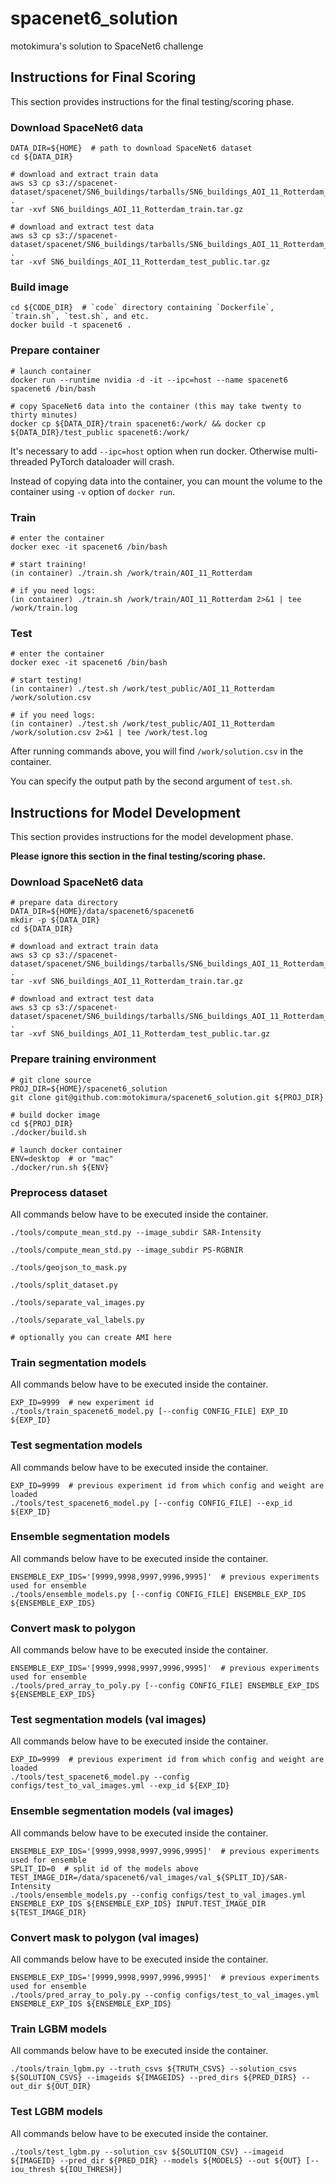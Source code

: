 # spacenet6_solution
motokimura's solution to SpaceNet6 challenge

## Instructions for Final Scoring

This section provides instructions for the final testing/scoring phase.

### Download SpaceNet6 data

```
DATA_DIR=${HOME}  # path to download SpaceNet6 dataset
cd ${DATA_DIR}

# download and extract train data
aws s3 cp s3://spacenet-dataset/spacenet/SN6_buildings/tarballs/SN6_buildings_AOI_11_Rotterdam_train.tar.gz .
tar -xvf SN6_buildings_AOI_11_Rotterdam_train.tar.gz

# download and extract test data
aws s3 cp s3://spacenet-dataset/spacenet/SN6_buildings/tarballs/SN6_buildings_AOI_11_Rotterdam_test_public.tar.gz .
tar -xvf SN6_buildings_AOI_11_Rotterdam_test_public.tar.gz
```

### Build image

```
cd ${CODE_DIR}  # `code` directory containing `Dockerfile`, `train.sh`, `test.sh`, and etc. 
docker build -t spacenet6 .
```

### Prepare container

```
# launch container
docker run --runtime nvidia -d -it --ipc=host --name spacenet6 spacenet6 /bin/bash

# copy SpaceNet6 data into the container (this may take twenty to thirty minutes)
docker cp ${DATA_DIR}/train spacenet6:/work/ && docker cp ${DATA_DIR}/test_public spacenet6:/work/
```

It's necessary to add `--ipc=host` option when run docker. 
Otherwise multi-threaded PyTorch dataloader will crash.

Instead of copying data into the container, 
you can mount the volume to the container using `-v` option of `docker run`.

### Train

```
# enter the container
docker exec -it spacenet6 /bin/bash

# start training!
(in container) ./train.sh /work/train/AOI_11_Rotterdam

# if you need logs:
(in container) ./train.sh /work/train/AOI_11_Rotterdam 2>&1 | tee /work/train.log
```

### Test

```
# enter the container
docker exec -it spacenet6 /bin/bash

# start testing!
(in container) ./test.sh /work/test_public/AOI_11_Rotterdam /work/solution.csv

# if you need logs:
(in container) ./test.sh /work/test_public/AOI_11_Rotterdam /work/solution.csv 2>&1 | tee /work/test.log
```

After running commands above, you will find `/work/solution.csv` in the container.

You can specify the output path by the second argument of `test.sh`.

## Instructions for Model Development

This section provides instructions for the model development phase.

**Please ignore this section in the final testing/scoring phase.**

### Download SpaceNet6 data

```
# prepare data directory
DATA_DIR=${HOME}/data/spacenet6/spacenet6
mkdir -p ${DATA_DIR}
cd ${DATA_DIR}

# download and extract train data
aws s3 cp s3://spacenet-dataset/spacenet/SN6_buildings/tarballs/SN6_buildings_AOI_11_Rotterdam_train.tar.gz .
tar -xvf SN6_buildings_AOI_11_Rotterdam_train.tar.gz

# download and extract test data
aws s3 cp s3://spacenet-dataset/spacenet/SN6_buildings/tarballs/SN6_buildings_AOI_11_Rotterdam_test_public.tar.gz .
tar -xvf SN6_buildings_AOI_11_Rotterdam_test_public.tar.gz
```

### Prepare training environment

```
# git clone source
PROJ_DIR=${HOME}/spacenet6_solution
git clone git@github.com:motokimura/spacenet6_solution.git ${PROJ_DIR}

# build docker image
cd ${PROJ_DIR}
./docker/build.sh

# launch docker container
ENV=desktop  # or "mac"
./docker/run.sh ${ENV}
```

### Preprocess dataset

All commands below have to be executed inside the container.

```
./tools/compute_mean_std.py --image_subdir SAR-Intensity

./tools/compute_mean_std.py --image_subdir PS-RGBNIR

./tools/geojson_to_mask.py

./tools/split_dataset.py

./tools/separate_val_images.py

./tools/separate_val_labels.py

# optionally you can create AMI here
```

### Train segmentation models

All commands below have to be executed inside the container.

```
EXP_ID=9999  # new experiment id
./tools/train_spacenet6_model.py [--config CONFIG_FILE] EXP_ID ${EXP_ID}
```

### Test segmentation models

All commands below have to be executed inside the container.

```
EXP_ID=9999  # previous experiment id from which config and weight are loaded
./tools/test_spacenet6_model.py [--config CONFIG_FILE] --exp_id ${EXP_ID}
```

### Ensemble segmentation models

All commands below have to be executed inside the container.

```
ENSEMBLE_EXP_IDS='[9999,9998,9997,9996,9995]'  # previous experiments used for ensemble
./tools/ensemble_models.py [--config CONFIG_FILE] ENSEMBLE_EXP_IDS ${ENSEMBLE_EXP_IDS}
```

### Convert mask to polygon

All commands below have to be executed inside the container.

```
ENSEMBLE_EXP_IDS='[9999,9998,9997,9996,9995]'  # previous experiments used for ensemble
./tools/pred_array_to_poly.py [--config CONFIG_FILE] ENSEMBLE_EXP_IDS ${ENSEMBLE_EXP_IDS}
```

### Test segmentation models (val images)

All commands below have to be executed inside the container.

```
EXP_ID=9999  # previous experiment id from which config and weight are loaded
./tools/test_spacenet6_model.py --config configs/test_to_val_images.yml --exp_id ${EXP_ID}
```

### Ensemble segmentation models (val images)

All commands below have to be executed inside the container.

```
ENSEMBLE_EXP_IDS='[9999,9998,9997,9996,9995]'  # previous experiments used for ensemble
SPLIT_ID=0  # split id of the models above
TEST_IMAGE_DIR=/data/spacenet6/val_images/val_${SPLIT_ID}/SAR-Intensity
./tools/ensemble_models.py --config configs/test_to_val_images.yml ENSEMBLE_EXP_IDS ${ENSEMBLE_EXP_IDS} INPUT.TEST_IMAGE_DIR ${TEST_IMAGE_DIR}
```

### Convert mask to polygon (val images)

All commands below have to be executed inside the container.

```
ENSEMBLE_EXP_IDS='[9999,9998,9997,9996,9995]'  # previous experiments used for ensemble
./tools/pred_array_to_poly.py --config configs/test_to_val_images.yml ENSEMBLE_EXP_IDS ${ENSEMBLE_EXP_IDS}
```

### Train LGBM models

All commands below have to be executed inside the container.

```
./tools/train_lgbm.py --truth_csvs ${TRUTH_CSVS} --solution_csvs ${SOLUTION_CSVS} --imageids ${IMAGEIDS} --pred_dirs ${PRED_DIRS} --out_dir ${OUT_DIR}
```

### Test LGBM models

All commands below have to be executed inside the container.

```
./tools/test_lgbm.py --solution_csv ${SOLUTION_CSV} --imageid ${IMAGEID} --pred_dir ${PRED_DIR} --models ${MODELS} --out ${OUT} [--iou_thresh ${IOU_THRESH}]
```
